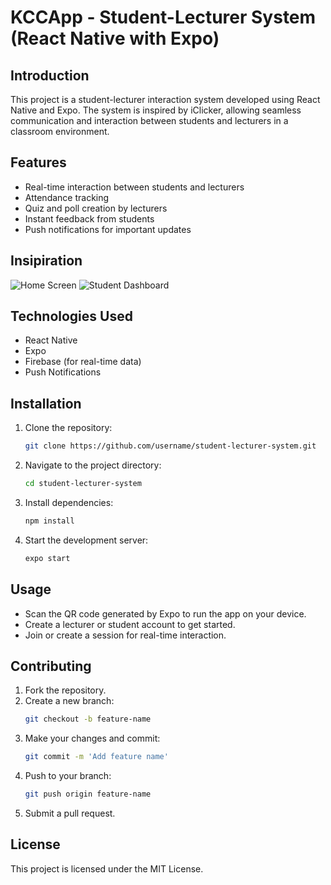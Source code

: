 # KCCApp - Student-Lecturer System (React Native with Expo)

## Introduction
This project is a student-lecturer interaction system developed using React Native and Expo. The system is inspired by iClicker, allowing seamless communication and interaction between students and lecturers in a classroom environment.

## Features
- Real-time interaction between students and lecturers
- Attendance tracking
- Quiz and poll creation by lecturers
- Instant feedback from students
- Push notifications for important updates

## Insipiration
![Home Screen](https://github.com/user-attachments/assets/385bd548-2838-4cbb-b5e1-73c83ae18d7d) ![Student Dashboard](https://github.com/user-attachments/assets/754dbc92-7d7d-4f6a-9af7-c8287072480f)


## Technologies Used
- React Native
- Expo
- Firebase (for real-time data)
- Push Notifications

## Installation
1. Clone the repository:
   ```bash
   git clone https://github.com/username/student-lecturer-system.git
   ```
2. Navigate to the project directory:
   ```bash
   cd student-lecturer-system
   ```
3. Install dependencies:
   ```bash
   npm install
   ```
4. Start the development server:
   ```bash
   expo start
   ```

## Usage
- Scan the QR code generated by Expo to run the app on your device.
- Create a lecturer or student account to get started.
- Join or create a session for real-time interaction.

## Contributing
1. Fork the repository.
2. Create a new branch:
   ```bash
   git checkout -b feature-name
   ```
3. Make your changes and commit:
   ```bash
   git commit -m 'Add feature name'
   ```
4. Push to your branch:
   ```bash
   git push origin feature-name
   ```
5. Submit a pull request.

## License
This project is licensed under the MIT License.



